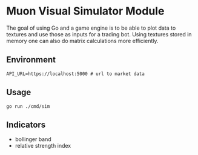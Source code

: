 # Muon Visual Simulator Module

The goal of using Go and a game engine is to be able to plot data to textures and use those as inputs for a trading bot. Using textures stored in memory one can also do matrix calculations more efficiently.

## Environment

```
API_URL=https://localhost:5000 # url to market data
```

## Usage

```
go run ./cmd/sim
```

## Indicators

- bollinger band
- relative strength index